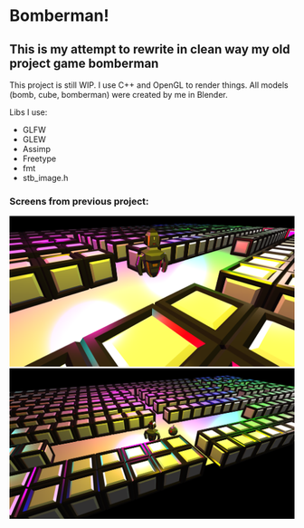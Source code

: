 <h1>Bomberman!</h1>
<h2>This is my attempt to rewrite in clean way my old project game bomberman</h2>
This project is still WIP. I use C++ and OpenGL to render things. All models (bomb, cube, bomberman) were created by me in Blender.
<p>Libs I use:
<ul>
  <li>GLFW</li>
  <li>GLEW</li>
  <li>Assimp</li>
  <li>Freetype</li>
  <li>fmt</li>
  <li>stb_image.h</li>
</ul>
</p>
<h3>Screens from previous project:</h3>
<img src="screenshots/screen1.png"></img>
<img src="screenshots/screen2.png"></img>